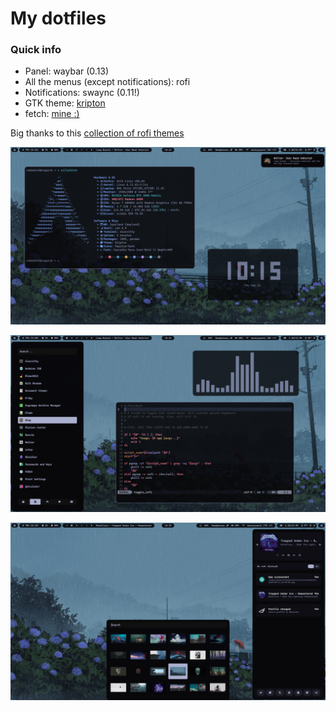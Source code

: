# My dotfiles

### Quick info

- Panel: waybar (0.13)
- All the menus (except notifications): rofi
- Notifications: swaync (0.11!)
- GTK theme: [kripton](https://github.com/EliverLara/Kripton)
- fetch: [mine :)](https://github.com/cebem1nt/sillyfetch)

Big thanks to this [collection of rofi themes](https://github.com/adi1090x/rofi)

![Image 1](previews/1.png)

![Image 2](previews/2.png)

![Image 3](previews/3.png)

